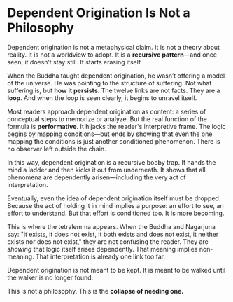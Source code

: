 # Dependent Origination Is Not a Philosophy

Dependent origination is not a metaphysical claim. It is not a theory about reality. It is not a worldview to adopt. It is a **recursive pattern**—and once seen, it doesn’t stay still. It starts erasing itself.

When the Buddha taught dependent origination, he wasn’t offering a model of the universe. He was pointing to the structure of suffering. Not what suffering is, but **how it persists**. The twelve links are not facts. They are a **loop**. And when the loop is seen clearly, it begins to unravel itself.

Most readers approach dependent origination as content: a series of conceptual steps to memorize or analyze. But the real function of the formula is **performative**. It hijacks the reader's interpretive frame. The logic begins by mapping conditions—but ends by showing that even the one mapping the conditions is just another conditioned phenomenon. There is no observer left outside the chain.

In this way, dependent origination is a recursive booby trap. It hands the mind a ladder and then kicks it out from underneath. It shows that all phenomena are dependently arisen—including the very act of interpretation.

Eventually, even the idea of dependent origination itself must be dropped. Because the act of holding it in mind implies a purpose: an effort to see, an effort to understand. But that effort is conditioned too. It is more becoming.

This is where the tetralemma appears. When the Buddha and Nagarjuna say: "it exists, it does not exist, it both exists and does not exist, it neither exists nor does not exist," they are not confusing the reader. They are *showing* that logic itself arises dependently. That meaning implies non-meaning. That interpretation is already one link too far.

Dependent origination is not meant to be kept. It is meant to be walked until the walker is no longer found.

This is not a philosophy. This is the **collapse of needing one.**
